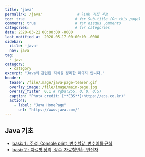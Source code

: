 ```yaml
---
title: "java"
permalink: /java/                # link 직접 지정
toc: true                       # for Sub-title (On this page)
comments: true                  # for disqus Comments
categories:                     # for categories
date: 2020-03-22 00:00:00 -0000
last_modified_at: 2020-05-17 00:00:00 -0000
sidebar:
  title: "java"
  nav: java
tag:
  - java
category:
  - category
excerpt: "Java와 관련된 지식을 정리한 페이지 입니다."
header:
  teaser: /file/image/java-page-teaser.gif
  overlay_image: /file/image/main-page.jpg
  overlay_filter: 0.1 # rgba(255, 0, 0, 0.5)
  caption: "Photo credit: [**EBS**](https://ebs.co.kr)"
  actions:
    - label: "Java HomePage"
      url: "https://www.java.com/"
---
```


## Java 기초

* [basic 1 : 주석, Console print, 변수할당, 변수이름 규칙](/java/basic-1/)
* [basic 2 : 자료형 정리, 상수, 자료형변환, 연산자](/java/basic-2/)